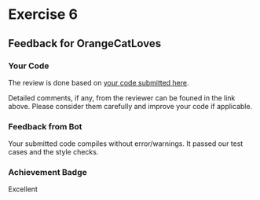 # Exercise 6
## Feedback for OrangeCatLoves
### Your Code
The review is done based on [your code submitted here](https://www.github.com/nus-cs2030s-2324-s2/ex6-OrangeCatLoves/commit/a95ff992ce799812aad2ccc4385cba0fe338d204).

Detailed comments, if any, from the reviewer can be founed in the link above.  Please consider them carefully and improve your code if applicable.

### Feedback from Bot
Your submitted code compiles without error/warnings.  It passed our test cases and the style checks.


### Achievement Badge

Excellent

